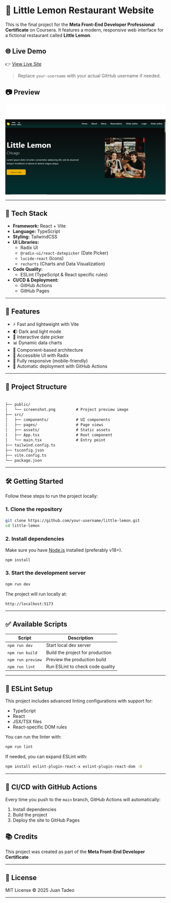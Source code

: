 




# 🍋 Little Lemon Restaurant Website

This is the final project for the **Meta Front-End Developer Professional Certificate** on Coursera. It features a modern, responsive web interface for a fictional restaurant called **Little Lemon**.



## 🌐 Live Demo

👉 [View Live Site](https://tadeooa.github.io/little-lemon/)

> Replace `your-username` with your actual GitHub username if needed.



## 📷 Preview

![Screenshot of the homepage](./public/previewImage.png)

---

## 🚀 Tech Stack

- **Framework:** React + Vite
- **Language:** TypeScript
- **Styling:** TailwindCSS
- **UI Libraries:**
  - Radix UI
  - `@radix-ui/react-datepicker` (Date Picker)
  - `lucide-react` (Icons)
  - `recharts` (Charts and Data Visualization)
- **Code Quality:**
  - ESLint (TypeScript & React specific rules)
- **CI/CD & Deployment:**
  - GitHub Actions
  - GitHub Pages

---

## 🎨 Features

- ⚡ Fast and lightweight with Vite
- 🌓 Dark and light mode
- 📅 Interactive date picker
- 📊 Dynamic data charts
- 🔧 Component-based architecture
- 🧩 Accessible UI with Radix
- 📱 Fully responsive (mobile-friendly)
- 🚀 Automatic deployment with GitHub Actions

---

## 📂 Project Structure

```

├── public/
│   └── screenshot.png         # Project preview image
├── src/
│   ├── components/            # UI components
│   ├── pages/                 # Page views
│   ├── assets/                # Static assets
│   ├── App.tsx                # Root component
│   └── main.tsx               # Entry point
├── tailwind.config.ts
├── tsconfig.json
├── vite.config.ts
└── package.json

````

---

## 🛠️ Getting Started

Follow these steps to run the project locally:

### 1. Clone the repository

```bash
git clone https://github.com/your-username/little-lemon.git
cd little-lemon
````

### 2. Install dependencies

Make sure you have [Node.js](https://nodejs.org/) installed (preferably v18+).

```bash
npm install
```

### 3. Start the development server

```bash
npm run dev
```

The project will run locally at:

```
http://localhost:5173
```

---

## ✅ Available Scripts

| Script            | Description                      |
| ----------------- | -------------------------------- |
| `npm run dev`     | Start local dev server           |
| `npm run build`   | Build the project for production |
| `npm run preview` | Preview the production build     |
| `npm run lint`    | Run ESLint to check code quality |

---

## 🧪 ESLint Setup

This project includes advanced linting configurations with support for:

* TypeScript
* React
* JSX/TSX files
* React-specific DOM rules

You can run the linter with:

```bash
npm run lint
```

If needed, you can expand ESLint with:

```bash
npm install eslint-plugin-react-x eslint-plugin-react-dom -D
```

---

## 🔄 CI/CD with GitHub Actions

Every time you push to the `main` branch, GitHub Actions will automatically:

1. Install dependencies
2. Build the project
3. Deploy the site to GitHub Pages





## 📚 Credits

This project was created as part of the **Meta Front-End Developer Certificate** 



---

## 📄 License

MIT License © 2025 Juan Tadeo



---


```

